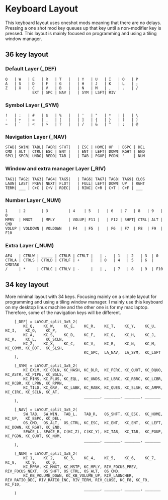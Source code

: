 # Keyboard Layout

This keyboard layout uses oneshot mods meaning that there are no delays. Pressing a one shot mod key queues up that key until a non-modifier key is pressed. This layout is mainly focused on programming and using a tiling window manager.

## 36 key layout

### Default Layer (_DEF)

```
Q   | W   | E   | R   | T   |   | Y   | U   | I   | O   | P
A   | S   | D   | F   | G   |   | H   | J   | K   | L   | ;
Z   | X   | C   | V   | B   |   | N   | M   | ,   | .   | /
            EXT | SPC | NAV |   | SYM | LSFT| RIV
```

### Symbol Layer (_SYM)

```
!   | :   | #   | $   | %   |   | '   | "   | *   | |   | \
-   | +   | =   | _   | [   |   | ]   | {   | }   | (   | )
~   | `   | <   | >   | ?   |   | /   | &   | ^   | ;   | @
```

### Navigation Layer (_NAV)

```
STAB| SWIN| TABL| TABR| SFHT|   | ESC | HOME| UP  | BSPC | DEL
CMD | ALT | CTRL| ESC | ENT |   | ENT | LEFT| DOWN| RGHT | END
SPCL| SPCR| UNDO| REDO| TAB |   | TAB | PGUP| PGDN| '    | NUM
```


### Window and extra manager Layer (_RIV)
```
TAG1| TAG2| TAG3| TAG4| TAG5|   | TAG6| TAG7| TAG8| TAG9| CLOS
LAUN| LAST| PREV| NEXT| FLOT|   | FULL| LEFT| DOWN| UP  | RGHT
TERM| ___ | C+C | C+V | RDEC|   | RINC| C+R | C+T | C+F | ___
```

### Number Layer (_NUM)
```
1     | 2       | 3         | 4    | 5   |   | 6   | 7   | 8   | 9   | 0
MPRV  | MNXT    | MPLY      | VOLUP| F11 |   | F12 | SHFT| CTRL| ALT | CMD
VOLUP | VOLDOWN | VOLDOWN   | F4   | F5  |   | F6  | F7  | F8  | F9  | F10
```

### Extra Layer (_NUM)
```
AF4   | CTRLW | _____ | CTRLR | CTRLT |   | .   | 1   | 2   | 3  | 0
CTRLA | CTRLS | CTRLD | CTRLF | +     |   | 0   | 4   | 5   | 6  | CMDTAB
/     | *     | CTRLC | CTRLV | -     |   | ,   | 7   | 8   | 9  | F10
```

## 34 key layout

More minimal layout with 34 keys. Focusing mainly on a simple layout for programming and using a tiling window manager. I mainly use this keyboard on my desktop linux machine and the other one is for my mac laptop. Therefore, some of the navigation keys will be different.

```
    [_DEF] = LAYOUT_split_3x5_2(
        KC_Q,    KC_W,    KC_E,    KC_R,    KC_T,    KC_Y,    KC_U,    KC_I,    KC_O,    KC_P,
        KC_A,    KC_S,    KC_D,    KC_F,    KC_G,    KC_H,    KC_J,    KC_K,    KC_L,    KC_SCLN,
        KC_Z,    KC_X,    KC_C,    KC_V,    KC_B,    KC_N,    KC_M,    KC_COMM, KC_DOT,  KC_SLSH,
                                   KC_SPC,  LA_NAV,  LA_SYM,  KC_LSFT
    ),

    [_SYM] = LAYOUT_split_3x5_2(
        KC_EXLM, KC_COLN, KC_HASH, KC_DLR,  KC_PERC, KC_QUOT, KC_DQUO, KC_ASTR, KC_PIPE, KC_BSLS,
        KC_MINS, KC_PLUS, KC_EQL,  KC_UNDS, KC_LBRC, KC_RBRC, KC_LCBR, KC_RCBR, KC_LPRN, KC_RPRN,
        KC_TILD, KC_GRV,  KC_LABK, KC_RABK, KC_QUES, KC_SLSH, KC_AMPR, KC_CIRC, KC_SCLN, KC_AT,
                                   _______, _______, _______, _______
    ),

    [_NAV] = LAYOUT_split_3x5_2(
        SW_TAB,  SW_WIN,  TAB_L,   TAB_R,   OS_SHFT, KC_ESC,  KC_HOME, KC_UP,   KC_BSPC, KC_DEL,
        OS_CMD,  OS_ALT,  OS_CTRL, KC_ESC,  KC_ENT,  KC_ENT,  KC_LEFT, KC_DOWN, KC_RGHT, KC_END,
        SPACE_L, SPACE_R, C(KC_Z), C(KC_Y), KC_TAB,  KC_TAB,  KC_PGUP, KC_PGDN, KC_QUOT, KC_NUM,
                                   _______, _______, _______, _______
    ),

    [_NUM] = LAYOUT_split_3x5_2(
        KC_1,    KC_2,    KC_3,    KC_4,    KC_5,    KC_6,    KC_7,    KC_8,    KC_9,    KC_0,
        KC_MPRV, KC_MNXT, KC_MSTP, KC_MPLY, RIV_FOCUS_PREV, RIV_FOCUS_NEXT,  OS_SHFT, OS_CTRL, OS_ALT,  OS_CMD,
        KC_KB_VOLUME_DOWN, KC_KB_VOLUME_UP, RIV_LAUNCHER, RIV_RATIO_DEC, RIV_RATIO_INC, RIV_TERM, RIV_CLOSE, KC_F8, KC_F9, KC_F10,
                                   _______, _______, _______, _______
    )
```
